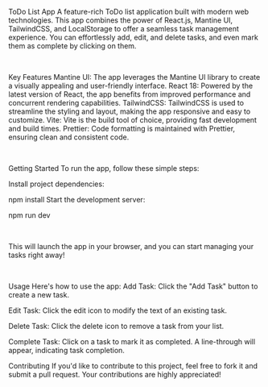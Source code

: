 ToDo List App
A feature-rich ToDo list application built with modern web technologies. This app combines the power of React.js, Mantine UI, TailwindCSS, and LocalStorage to offer a seamless task management experience. You can effortlessly add, edit, and delete tasks, and even mark them as complete by clicking on them.

<br>

Key Features
Mantine UI: The app leverages the Mantine UI library to create a visually appealing and user-friendly interface.
React 18: Powered by the latest version of React, the app benefits from improved performance and concurrent rendering capabilities.
TailwindCSS: TailwindCSS is used to streamline the styling and layout, making the app responsive and easy to customize.
Vite: Vite is the build tool of choice, providing fast development and build times.
Prettier: Code formatting is maintained with Prettier, ensuring clean and consistent code.

<br>

Getting Started
To run the app, follow these simple steps:

Install project dependencies:

npm install
Start the development server:

npm run dev

<br>

This will launch the app in your browser, and you can start managing your tasks right away!

<br>

Usage
Here's how to use the app:
Add Task: Click the "Add Task" button to create a new task.

Edit Task: Click the edit icon to modify the text of an existing task.

Delete Task: Click the delete icon to remove a task from your list.

Complete Task: Click on a task to mark it as completed. A line-through will appear, indicating task completion.

Contributing
If you'd like to contribute to this project, feel free to fork it and submit a pull request. Your contributions are highly appreciated!

